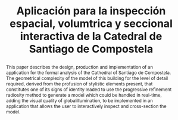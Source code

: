 ---
layout: publication
code: 2012-VAR-inspeccion_catedral
title: "Aplicación para la inspección espacial, volumtrica y seccional interactiva de la Catedral de Santiago de Compostela"
authors: Viana Barneche, Luis Hernández, Alberto Jaspe-Villanueva, and Gustavo Fariña
year: 2012
type: Journal Paper
journal: "Virtual Archeology Review"
pub-data: "3(6):78-82, 2012"
abstract: "This paper describes the design, production and implementation of an application for the formal analysis of the Cathedral of Santiago de Compostela. The geometrical complexity of the model of this building for the level of detail required, derived from the profusion of stylistic elements present, that constitutes one of its signs of identity leaded to use the progressive refinement radiosity method to generate a model which could be handled in real-time, adding the visual quality of globalillumination, to be implemented in an application that allows the user to interactively inspect and cross-section the model."
projects: 
 - Architectectural Visualization
doi: 10.4995/var.2012.4448
links:
 - {name: VideaLAB Website, url: "https://videalab.udc.es/CatedralSantiago" }
youtube: zO2vYpmJHiE
bibtex: "@Article{Barneche:2012:AIE,\n
  title={Aplicaci{\\'o}n para la inspecci{\\'o}n espacial, volumtrica y seccional interactiva de la Catedral de Santiago de Compostela},\n
  author={Viana Barneche and Luis {Hern{\\'a}ndez Ib{\\'a}{\\~n}ez} and Alberto Jaspe-Villanueva and Gustavo {Fari{\\~n}a Fern{\\'a}ndez}},\n
	journal = {Virtual Archaeology Review},\n
	volume = {3},\n
	number = {6},\n
	year = {2012},\n
	keywords = {Cathedral of Santiago; Radiosity; Real-time; Multitactile interaction},\n
	issn = {1989-9947},\n
	pages = {78--82},\n
	doi = {10.4995/var.2012.4448},\n
	url = {https://polipapers.upv.es/index.php/var/article/view/4448},\n
	language={Spanish},\n
}"

---